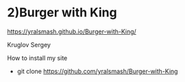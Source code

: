 # 2)Burger with King
https://yralsmash.github.io/Burger-with-King/

Kruglov Sergey

How to install my site

- git clone https://github.com/yralsmash/Burger-with-King

